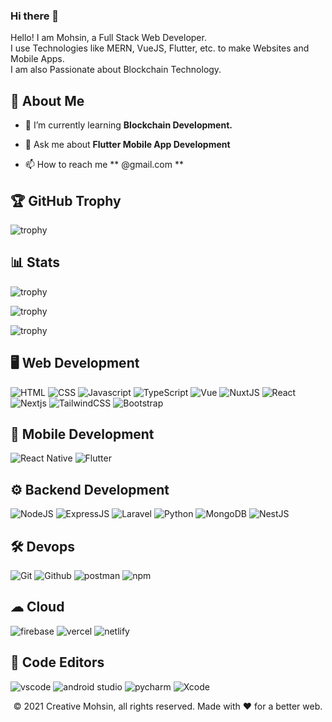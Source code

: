 ### Hi there 👋
Hello! I am Mohsin, a Full Stack Web Developer. \
I use Technologies like MERN, VueJS, Flutter, etc. to make Websites and Mobile Apps. \
I am also Passionate about Blockchain Technology. 

## 🚀 About Me

- 🌱 I’m currently learning **Blockchain Development.**

- 💬 Ask me about **Flutter Mobile App Development**

- 📫 How to reach me ** @gmail.com **
## 🏆 GitHub Trophy

![trophy](https://github-profile-trophy.vercel.app/?username=MohsinMalikBappi&theme=onedark&row=1&column=6)

## 
## 📊 Stats

![trophy](https://github-readme-stats.vercel.app/api?username=MohsinMalikBappi&theme=blue-green)

![trophy](https://github-readme-streak-stats.herokuapp.com?user=MohsinMalikBappi&theme=vue-dark&hide_border=true&date_format=M%20j%5B%2C%20Y%5D)

![trophy](https://github-readme-stats.vercel.app/api/top-langs/?username=MohsinMalikBappi&layout=compact&theme=cobalt&hide_border=true)

## 🖥 Web Development
![HTML](https://img.shields.io/badge/HTML5-E34F26?style=for-the-badge&logo=html5&logoColor=white)
![CSS](https://img.shields.io/badge/CSS3-1572B6?style=for-the-badge&logo=css3&logoColor=white)
![Javascript](https://img.shields.io/badge/JavaScript-323330?style=for-the-badge&logo=javascript&logoColor=F7DF1E)
![TypeScript](https://img.shields.io/badge/TypeScript-007ACC?style=for-the-badge&logo=typescript&logoColor=white)
![Vue](https://img.shields.io/badge/Vue.js-35495E?style=for-the-badge&logo=vuedotjs&logoColor=4FC08D)
![NuxtJS](https://img.shields.io/badge/nuxt.js-00C58E?style=for-the-badge&logo=nuxtdotjs&logoColor=white)
![React](https://img.shields.io/badge/React-20232A?style=for-the-badge&logo=react&logoColor=61DAFB)
![Nextjs](https://img.shields.io/badge/next.js-000000?style=for-the-badge&logo=nextdotjs&logoColor=white)
![TailwindCSS](https://img.shields.io/badge/Tailwind_CSS-38B2AC?style=for-the-badge&logo=tailwind-css&logoColor=white)
![Bootstrap](https://img.shields.io/badge/Bootstrap-563D7C?style=for-the-badge&logo=bootstrap&logoColor=white)

## 📱 Mobile Development
![React Native](https://img.shields.io/badge/React_Native-20232A?style=for-the-badge&logo=react&logoColor=61DAFB)
![Flutter](https://camo.githubusercontent.com/825b9f57796bc1020ab4e80a1263da07752deaf2e967358587141e75beada9f2/68747470733a2f2f696d672e736869656c64732e696f2f7374617469632f76313f7374796c653d666f722d7468652d6261646765266d6573736167653d466c757474657226636f6c6f723d303235363942266c6f676f3d466c7574746572266c6f676f436f6c6f723d464646464646266c6162656c3d)

## ⚙ Backend Development 
![NodeJS](https://img.shields.io/badge/Node.js-339933?style=for-the-badge&logo=nodedotjs&logoColor=white)
![ExpressJS](https://img.shields.io/badge/Express.js-000000?style=for-the-badge&logo=express&logoColor=white)
![Laravel](https://img.shields.io/badge/Laravel-FF2D20?style=for-the-badge&logo=laravel&logoColor=white)
![Python](https://img.shields.io/badge/Python-FFD43B?style=for-the-badge&logo=python&logoColor=blue)
![MongoDB](https://img.shields.io/badge/MongoDB-4EA94B?style=for-the-badge&logo=mongodb&logoColor=white)
![NestJS](https://camo.githubusercontent.com/6d02930c561b85ff42026c9e66d1a545e76161001da655387f2767f885cc4af5/68747470733a2f2f696d672e736869656c64732e696f2f7374617469632f76313f7374796c653d666f722d7468652d6261646765266d6573736167653d4e6573744a5326636f6c6f723d453032333445266c6f676f3d4e6573744a53266c6f676f436f6c6f723d464646464646266c6162656c3d)

## 🛠 Devops
![Git](https://img.shields.io/badge/GIT-E44C30?style=for-the-badge&logo=git&logoColor=white)
![Github](https://img.shields.io/badge/GitHub-100000?style=for-the-badge&logo=github&logoColor=white)
![postman](https://img.shields.io/badge/Postman-FF6C37?style=for-the-badge&logo=Postman&logoColor=white)
![npm](https://img.shields.io/badge/npm-CB3837?style=for-the-badge&logo=npm&logoColor=white)

## ☁ Cloud
![firebase](https://img.shields.io/badge/firebase-ffca28?style=for-the-badge&logo=firebase&logoColor=black)
![vercel](https://img.shields.io/badge/Vercel-000000?style=for-the-badge&logo=vercel&logoColor=white)
![netlify](https://img.shields.io/badge/Netlify-00C7B7?style=for-the-badge&logo=netlify&logoColor=white)

## 📄 Code Editors
![vscode](https://img.shields.io/badge/Visual_Studio_Code-0078D4?style=for-the-badge&logo=visual%20studio%20code&logoColor=white)
![android studio](https://img.shields.io/badge/Android_Studio-3DDC84?style=for-the-badge&logo=android-studio&logoColor=white)
![pycharm](https://img.shields.io/badge/PyCharm-000000.svg?&style=for-the-badge&logo=PyCharm&logoColor=white)
![Xcode](https://img.shields.io/badge/Xcode-007ACC?style=flat-square&logo=Xcode&logoColor=white)



<p align="center"> © 2021 Creative Mohsin, all rights reserved. Made with ❤️ for a better web. </p>
